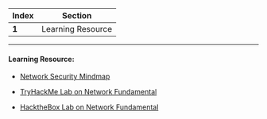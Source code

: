 Index | Section
---   | ---
**1** | Learning Resource

---

#### Learning Resource:

  * [Network Security Mindmap](https://www.xmind.net/m/m78Srf)

  * [TryHackMe Lab on Network Fundamental](https://tryhackme.com/module/network-fundamentals)
  
  * [HacktheBox Lab on Network Fundamental](https://academy.hackthebox.com/course/preview/introduction-to-networking)

 
 
  
